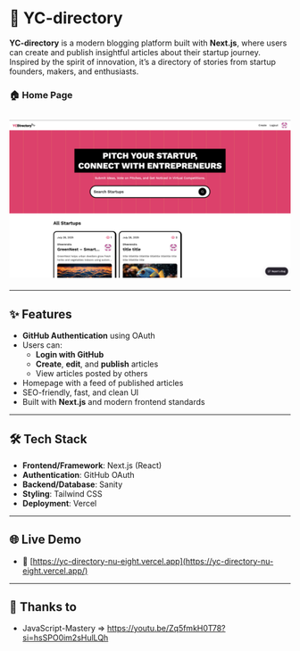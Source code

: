 # 🚀 YC-directory

**YC-directory** is a modern blogging platform built with **Next.js**, where users can create and publish insightful articles about their startup journey. Inspired by the spirit of innovation, it’s a directory of stories from startup founders, makers, and enthusiasts.

### 🏠 Home Page  
![Hero Page](./website-demo/Hero-Page.png)
---

---

## ✨ Features

- **GitHub Authentication** using OAuth
- Users can:
  - **Login with GitHub**
  - **Create**, **edit**, and **publish** articles
  - View articles posted by others
- Homepage with a feed of published articles
- SEO-friendly, fast, and clean UI
- Built with **Next.js** and modern frontend standards

---

## 🛠️ Tech Stack

- **Frontend/Framework**: Next.js (React)
- **Authentication**: GitHub OAuth
- **Backend/Database**: Sanity 
- **Styling**: Tailwind CSS
- **Deployment**: Vercel

---

## 🌐 Live Demo

- 🔗 [https://yc-directory-nu-eight.vercel.app](https://yc-directory-nu-eight.vercel.app/)

---

## 🙏 Thanks to

- JavaScript-Mastery => https://youtu.be/Zq5fmkH0T78?si=hsSPO0im2sHulLQh
  
